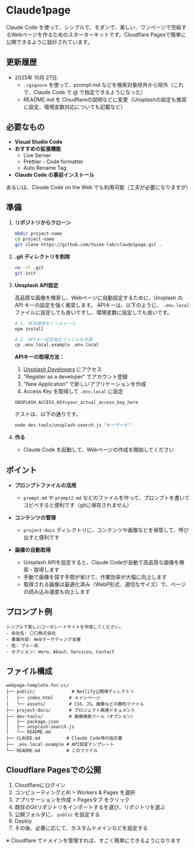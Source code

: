 # Claude1page

Claude Code を使って、シンプルで、モダンで、美しい、ワンページで完結するWebページを作るためのスターターキットです。Cloudflare Pagesで簡単に公開できるように設計されています。

## 更新履歴

- 2025年 10月 27日:
  - `.rgignore` を使って、prompt.md などを検索対象除外から除外（これで、Claude Code で @ で指定できるようになった）
  - README.md を Cloudflareの説明などに変更（Unsplashの設定も推奨に設定、環境変数対応についても記載など）


## 必要なもの

- **Visual Studio Code**
- **おすすめの拡張機能**
  - Live Server
  - Prettier - Code formatter
  - Auto Rename Tag
- **Claude Code の事前インストール**

あるいは、Cloude Code on the Web でも利用可能（工夫が必要になりますが）

## 準備

1. **リポジトリからクローン**
   ```bash
   mkdir project-name
   cd project-name
   git clone https://github.com/toiee-lab/claude1page.git .
   ```

2. **.git ディレクトリを削除**
   ```bash
   rm -rf .git
   git init
   ```

3. **Unsplash API設定**
   
   高品質な画像を検索し、Webページに自動設定するために、Unsplash の API キーの設定を強く推奨します。
   APIキーは、以下のように、 `.env.local` ファイルに設定しても良いですし、環境変数に設定しても良いです。
   
   ```bash
   # 1. 依存関係をインストール
   npm install
   
   # 2. APIキー設定用のファイルを作成
   cp .env.local.example .env.local
   ```

   **APIキーの取得方法：**
   1. [Unsplash Developers](https://unsplash.com/developers) にアクセス
   2. "Register as a developer" でアカウント登録
   3. "New Application" で新しいアプリケーションを作成
   4. Access Key を取得して `.env.local` に設定
   
   ```env
   UNSPLASH_ACCESS_KEY=your_actual_access_key_here
   ```

   テストは、以下の通りです。
   
   ```bash
   node dev-tools/unsplash-search.js "キーワード"
   ```


4. **作る**
   - Claude Code を起動して、Webページの作成を開始してください


## ポイント

- **プロンプトファイルの活用**
  - `prompt.md` や `prompt2.md` などのファイルを作って、プロンプトを書いてコピペすると便利です（gitに保存されません）
  
- **コンテンツの管理**
  - `project-docs` ディレクトリに、コンテンツや画像などを保管して、呼び出すと便利です

- **画像の自動取得**
  - Unsplash APIを設定すると、Claude Codeが自動で高品質な画像を検索・取得します
  - 手動で画像を探す手間が省けて、作業効率が大幅に向上します
  - 取得される画像は最適化済み（WebP形式、適切なサイズ）で、ページの読み込み速度も向上します

## プロンプト例

```
シンプルで美しいコーポレートサイトを作成してください。
- 会社名: 〇〇株式会社
- 事業内容: Webマーケティング支援
- 色: ブルー系
- セクション: Hero、About、Services、Contact
```

## ファイル構成

```
webpage-template-for-cc/
├── public/              # Netlify公開用ディレクトリ
│   ├── index.html      # メインページ
│   └── assets/         # CSS、JS、画像などの静的ファイル
├── project-docs/       # プロジェクト関連ドキュメント
├── dev-tools/          # 画像検索ツール（オプション）
│   ├── package.json
│   ├── unsplash-search.js
│   └── README.md
├── CLAUDE.md          # Claude Code用の指示書
├── .env.local.example # API設定テンプレート
└── README.md          # このファイル
```

## Cloudflare Pagesでの公開

1. Cloudflareにログイン
2. コンピューティングとAI > Workers & Pages を選択
3. アプリケーションを作成 > Pagesタブ をクリック
4. 既存のGitリポジトリをインポートするを選び、リポジトリを選ぶ
5. 公開フォルダに、 `public` を設定する
6. Deploy
7. その後、必要に応じて、カスタムドメインなどを設定する

※ Cloudflare でドメインを管理すれば、すごく簡単にできるようになります


